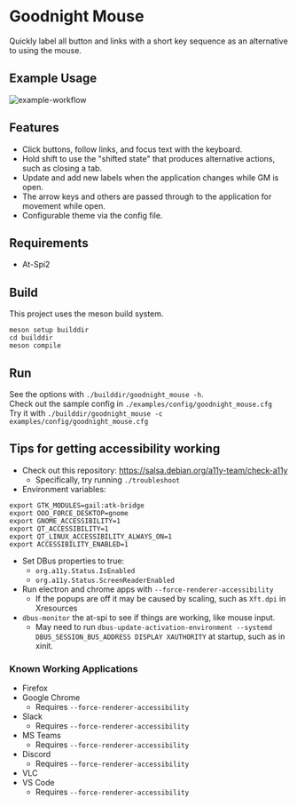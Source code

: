<!--
 Copyright (C) 2021 Ryan Britton

 This file is part of Goodnight Mouse.

 Goodnight Mouse is free software: you can redistribute it and/or modify
 it under the terms of the GNU General Public License as published by
 the Free Software Foundation, either version 3 of the License, or
 (at your option) any later version.

 Goodnight Mouse is distributed in the hope that it will be useful,
 but WITHOUT ANY WARRANTY; without even the implied warranty of
 MERCHANTABILITY or FITNESS FOR A PARTICULAR PURPOSE.  See the
 GNU General Public License for more details.

 You should have received a copy of the GNU General Public License
 along with Goodnight Mouse.  If not, see <http://www.gnu.org/licenses/>.
-->

# Goodnight Mouse

Quickly label all button and links with a short key sequence as an alternative to using the mouse.

## Example Usage
![example-workflow](./examples/readme/example-workflow.gif)

## Features
* Click buttons, follow links, and focus text with the keyboard.
* Hold shift to use the "shifted state" that produces alternative actions, such as closing a tab.
* Update and add new labels when the application changes while GM is open.
* The arrow keys and others are passed through to the application for movement while open.
* Configurable theme via the config file.

## Requirements
* At-Spi2

## Build
This project uses the meson build system.
```
meson setup builddir
cd builddir
meson compile
```

## Run
See the options with `./builddir/goodnight_mouse -h`.
<br>
Check out the sample config in `./examples/config/goodnight_mouse.cfg`
<br>
Try it with `./builddir/goodnight_mouse -c examples/config/goodnight_mouse.cfg`

## Tips for getting accessibility working
* Check out this repository: https://salsa.debian.org/a11y-team/check-a11y
    * Specifically, try running `./troubleshoot`
* Environment variables:
```
export GTK_MODULES=gail:atk-bridge
export OOO_FORCE_DESKTOP=gnome
export GNOME_ACCESSIBILITY=1
export QT_ACCESSIBILITY=1
export QT_LINUX_ACCESSIBILITY_ALWAYS_ON=1
export ACCESSIBILITY_ENABLED=1
```
* Set DBus properties to true:
  * `org.a11y.Status.IsEnabled`
  * `org.a11y.Status.ScreenReaderEnabled`
* Run electron and chrome apps with `--force-renderer-accessibility`
  * If the popups are off it may be caused by scaling, such as `Xft.dpi` in Xresources
* `dbus-monitor` the at-spi to see if things are working, like mouse input.
  * May need to run `dbus-update-activation-environment --systemd DBUS_SESSION_BUS_ADDRESS DISPLAY XAUTHORITY` at startup, such as in xinit.

### Known Working Applications
* Firefox
* Google Chrome
  * Requires `--force-renderer-accessibility`
* Slack
  * Requires `--force-renderer-accessibility`
* MS Teams
  * Requires `--force-renderer-accessibility`
* Discord
  * Requires `--force-renderer-accessibility`
* VLC
* VS Code
  * Requires `--force-renderer-accessibility`
